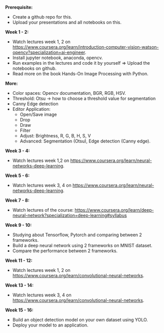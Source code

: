 **Prerequisite:**
- Create a github repo for this. 
- Upload your presentations and all notebooks on this.

**Week 1 - 2:**
- Watch lectures week 1, 2 on https://www.coursera.org/learn/introduction-computer-vision-watson-opencv?specialization=ai-engineer. 
- Install jupyter notebook, anaconda, opencv. 
- Run examples in the lectures and code it by yourself  => Upload the notebooks on github.
- Read more on the book Hands-On Image Processing with Python.
  
**More:** 
- Color spaces: Opencv documentation, BGR, RGB, HSV.
- Threshold: Otsu -> how to choose a threshold value for segmentation
- Canny Edge detection
- Editor Application: 
  + Open/Save image 
  + Drop
  + Draw
  + Filter 
  + Adjust: Brightness, R, G, B, H, S, V
  + Advanced: Segmentation (Otsu), Edge detection (Canny edge).


**Week 3 - 4:**
- Watch lectures week 1,2 on https://www.coursera.org/learn/neural-networks-deep-learning.


**Week 5 - 6:**
- Watch lectures week 3, 4 on https://www.coursera.org/learn/neural-networks-deep-learning.


**Week 7 - 8:**
- Watch lectures of the course: https://www.coursera.org/learn/deep-neural-network?specialization=deep-learning#syllabus


**Week 9 - 10:**
- Studying about Tensorflow, Pytorch and comparing between 2 frameworks.
- Build a deep neural network using 2 frameworks on MNIST dataset. 
- Compare the performance between 2 frameworks.


**Week 11 - 12:**
- Watch lectures week 1, 2 on https://www.coursera.org/learn/convolutional-neural-networks.


**Week 13 - 14:**
- Watch lectures week 3, 4 on https://www.coursera.org/learn/convolutional-neural-networks.


**Week 15 - 16:**
- Build an object detection model on your own dataset using YOLO.
- Deploy your model to an application.